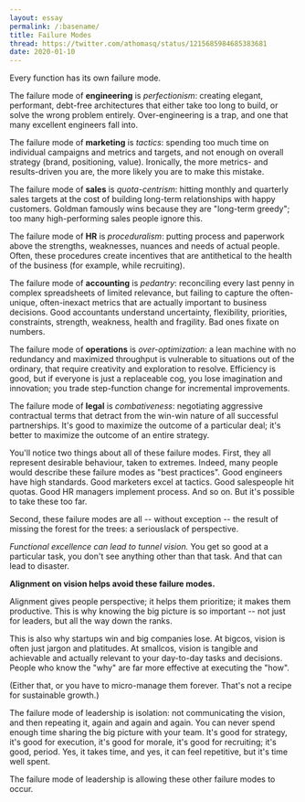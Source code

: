 ```yaml
---
layout: essay
permalink: /:basename/
title: Failure Modes
thread: https://twitter.com/athomasq/status/1215685984685383681
date: 2020-01-10
---
```


Every function has its own failure mode.

The failure mode of **engineering** is *perfectionism*: creating elegant, performant, debt-free architectures that either take too long to build, or solve the wrong problem entirely.  Over-engineering is a trap, and one that many excellent engineers fall into.

The failure mode of **marketing** is *tactics*: spending too much time on individual campaigns and metrics and targets, and not enough on overall strategy (brand, positioning, value).  Ironically, the more metrics- and results-driven you are, the more likely you are to make this mistake.

The failure mode of **sales** is *quota-centrism*: hitting monthly and quarterly sales targets at the cost of building long-term relationships with happy customers.  Goldman famously wins because they are "long-term greedy"; too many high-performing sales people ignore this.

The failure mode of **HR** is *proceduralism*: putting process and paperwork above the strengths, weaknesses, nuances and needs of actual people.  Often, these procedures create incentives that are antithetical to the health of the business (for example, while recruiting).

The failure mode of **accounting** is *pedantry*: reconciling every last penny in complex spreadsheets of limited relevance, but failing to capture the often-unique, often-inexact metrics that are actually important to business decisions.  Good accountants understand uncertainty, flexibility, priorities, constraints, strength, weakness, health and fragility.  Bad ones fixate on numbers.

The failure mode of **operations** is *over-optimization*: a lean machine with no redundancy and maximized throughput is vulnerable to situations out of the ordinary, that require creativity and exploration to resolve.  Efficiency is good, but if everyone is just a replaceable cog, you lose imagination and innovation; you trade step-function change for incremental improvements.

The failure mode of **legal** is *combativeness*: negotiating aggressive contractual terms that detract from the win-win nature of all successful partnerships.  It's good to maximize the outcome of a particular deal; it's better to maximize the outcome of an entire strategy.  

You'll notice two things about all of these failure modes.  First, they all represent desirable behaviour, taken to extremes.  Indeed, many people would describe these failure modes as "best practices".  Good engineers have high standards.  Good marketers excel at tactics.  Good salespeople hit quotas.  Good HR managers implement process.  And so on.  But it's possible to take these too far.

Second, these failure modes are all -- without exception -- the result of missing the forest for the trees: a seriouslack of perspective.  

*Functional excellence can lead to tunnel vision.*  You get so good at a particular task, you don't see anything other than that task.  And that can lead to disaster.

**Alignment on vision helps avoid these failure modes.**

Alignment gives people perspective; it helps them prioritize; it makes them productive.  This is why knowing the big picture is so important -- not just for leaders, but all the way down the ranks.  

This is also why startups win and big companies lose.  At bigcos, vision is often just jargon and platitudes.  At smallcos, vision is tangible and achievable and actually relevant to your day-to-day tasks and decisions.  People who know the "why" are far more effective at executing the "how".  

(Either that, or you have to micro-manage them forever.  That's not a recipe for sustainable growth.)

The failure mode of leadership is isolation: not communicating the vision, and then repeating it, again and again and again.  You can never spend enough time sharing the big picture with your team.  It's good for strategy, it's good for execution, it's good for morale, it's good for recruiting; it's good, period.  Yes, it takes time, and yes, it can feel repetitive, but it's time well spent.

The failure mode of leadership is allowing these other failure modes to occur. 